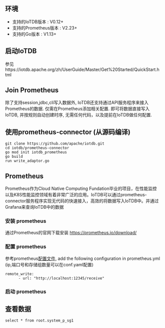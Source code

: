 <!--

    Licensed to the Apache Software Foundation (ASF) under one
    or more contributor license agreements.  See the NOTICE file
    distributed with this work for additional information
    regarding copyright ownership.  The ASF licenses this file
    to you under the Apache License, Version 2.0 (the
    "License"); you may not use this file except in compliance
    with the License.  You may obtain a copy of the License at

        http://www.apache.org/licenses/LICENSE-2.0

    Unless required by applicable law or agreed to in writing,
    software distributed under the License is distributed on an
    "AS IS" BASIS, WITHOUT WARRANTIES OR CONDITIONS OF ANY
    KIND, either express or implied.  See the License for the
    specific language governing permissions and limitations
    under the License.

-->

## 环境
* 支持的IoTDB版本 : V0.12+
* 支持的Prometheus版本 : V2.23+
* 支持的Go版本 : V1.13+

## 启动IoTDB

参见https://iotdb.apache.org/zh/UserGuide/Master/Get%20Started/QuickStart.html

## Join Prometheus

除了支持session,jdbc,cli写入数据外, IoTDB还支持通过API服务程序来接入Prometheus的数据. 仅需在Prometheus添加相关配置.
即可将数据直接写入IoTDB, 并按规则自动创建时序, 无需任何代码，以及提前在IoTDB做任何配置.

## 使用prometheus-connector (从源码编译)

```
git clone https://github.com/apache/iotdb.git
cd iotdb/prometheus-connector
go mod init iotdb_prometheus
go build
run write_adaptor.go
```

## Prometheus

Prometheus作为Cloud Native Computing Fundation毕业的项目，在性能监控以及K8S性能监控领域有着非常广泛的应用。IoTDB可以通过prometheus-connector服务程序实现无代码的快速接入，高效的将数据写入IoTDB中。并通过Grafana来查询IoTDB中的数据

### 安装 prometheus

通过Prometheus的官网下载安装 https://prometheus.io/download/

### 配置 prometheus

参考prometheus[配置文件](https://prometheus.io/docs/prometheus/latest/configuration/configuration/), add the following configuration in prometheus.yml
(ip,端口号和存储组数量可以在conf.yaml配置)

```
remote_write: 
      - url: "http://localhost:12345/receive"
```

### 启动 prometheus

## 查看数据

```
select * from root.system_p_sg1
```




